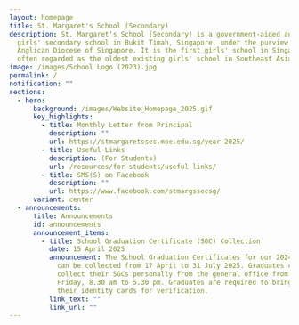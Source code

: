```yaml
---
layout: homepage
title: St. Margaret's School (Secondary)
description: St. Margaret's School (Secondary) is a government-aided autonomous
  girls' secondary school in Bukit Timah, Singapore, under the purview of the
  Anglican Diocese of Singapore. It is the first girls' school in Singapore and
  often regarded as the oldest existing girls' school in Southeast Asia.
image: /images/School Logo (2023).jpg
permalink: /
notification: ""
sections:
  - hero:
      background: /images/Website_Homepage_2025.gif
      key_highlights:
        - title: Monthly Letter from Principal
          description: ""
          url: https://stmargaretssec.moe.edu.sg/year-2025/
        - title: Useful Links
          description: (For Students)
          url: /resources/for-students/useful-links/
        - title: SMS(S) on Facebook
          description: ""
          url: https://www.facebook.com/stmargssecsg/
      variant: center
  - announcements:
      title: Announcements
      id: announcements
      announcement_items:
        - title: School Graduation Certificate (SGC) Collection
          date: 15 April 2025
          announcement: The School Graduation Certificates for our 2024 SMS(S) graduates
            can be collected from 17 April to 31 July 2025. Graduates can
            collect their SGCs personally from the general office from Monday to
            Friday, 8.30 am to 5.30 pm. Graduates are required to bring along
            their identity cards for verification.
          link_text: ""
          link_url: ""
---
```

